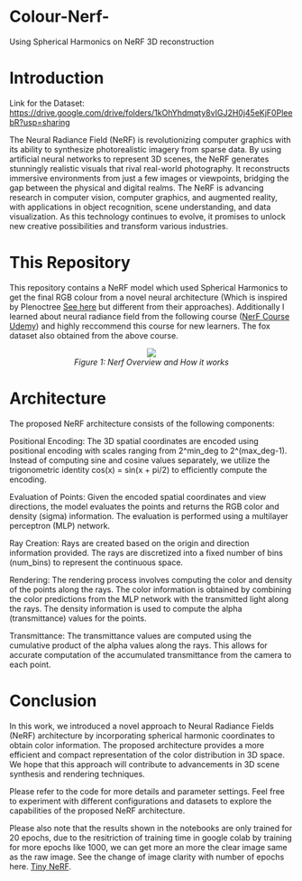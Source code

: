 # Colour-Nerf-
Using Spherical Harmonics on NeRF 3D reconstruction


# Introduction
Link for the Dataset: https://drive.google.com/drive/folders/1kOhYhdmqty8vIGJ2H0j45eKjF0PleebR?usp=sharing

The Neural Radiance Field (NeRF) is revolutionizing computer graphics with its ability to synthesize photorealistic imagery from sparse data. By using artificial neural networks to represent 3D scenes, the NeRF generates stunningly realistic visuals that rival real-world photography. It reconstructs immersive environments from just a few images or viewpoints, bridging the gap between the physical and digital realms. The NeRF is advancing research in computer vision, computer graphics, and augmented reality, with applications in object recognition, scene understanding, and data visualization. As this technology continues to evolve, it promises to unlock new creative possibilities and transform various industries.

# This Repository

This repository contains a NeRF model which used Spherical Harmonics to get the final RGB colour from a novel neural architecture (Which is inspired by Plenoctree [See here](https://alexyu.net/plenoctrees/) but different from their approaches). Additionally I learned about neural radiance field from the following course ([NerF Course Udemy](https://www.udemy.com/course/neural-radiance-fields-nerf/)) and highly reccommend this course for new learners. The fox dataset also obtained from the above course.


<p align="center">
  <img src="https://github.com/Dharmendra04/Colour-Nerf-Spherical-Harmonics/blob/main/Screenshot%202023-06-02%20at%2003.47.01.png">
  <br />
  <em>Figure 1: Nerf Overview and How it works </em>
</p>


# Architecture
The proposed NeRF architecture consists of the following components:

Positional Encoding: The 3D spatial coordinates are encoded using positional encoding with scales ranging from 2^min_deg to 2^(max_deg-1). Instead of computing sine and cosine values separately, we utilize the trigonometric identity cos(x) = sin(x + pi/2) to efficiently compute the encoding.

Evaluation of Points: Given the encoded spatial coordinates and view directions, the model evaluates the points and returns the RGB color and density (sigma) information. The evaluation is performed using a multilayer perceptron (MLP) network.

Ray Creation: Rays are created based on the origin and direction information provided. The rays are discretized into a fixed number of bins (num_bins) to represent the continuous space.

Rendering: The rendering process involves computing the color and density of the points along the rays. The color information is obtained by combining the color predictions from the MLP network with the transmitted light along the rays. The density information is used to compute the alpha (transmittance) values for the points.

Transmittance: The transmittance values are computed using the cumulative product of the alpha values along the rays. This allows for accurate computation of the accumulated transmittance from the camera to each point.


# Conclusion
In this work, we introduced a novel approach to Neural Radiance Fields (NeRF) architecture by incorporating spherical harmonic coordinates to obtain color information. The proposed architecture provides a more efficient and compact representation of the color distribution in 3D space. We hope that this approach will contribute to advancements in 3D scene synthesis and rendering techniques.

Please refer to the code for more details and parameter settings. Feel free to experiment with different configurations and datasets to explore the capabilities of the proposed NeRF architecture.

Please also note that the results shown in the notebooks are only trained for 20 epochs, due to the resitriction of training time in google colab by training for more epochs like 1000, we can get more an more the clear image same as the raw image. See the change of image clarity with number of epochs here. [Tiny NeRF](https://github.com/bmild/nerf/blob/master/tiny_nerf.ipynb). 

